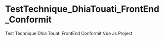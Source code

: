 # TestTechnique_DhiaTouati_FrontEnd_Conformit
Test Technique Dhia Touati FrontEnd Conformit Vue Js Project
